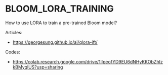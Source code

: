 # BLOOM_LORA_TRAINING
How to use LORA to train a pre-trained Bloom model?

Articles:
- https://georgesung.github.io/ai/qlora-ift/

Codes:
- https://colab.research.google.com/drive/1IlpeofYD9EU6dNHyKKObZhIzkBMyqlUS?usp=sharing


